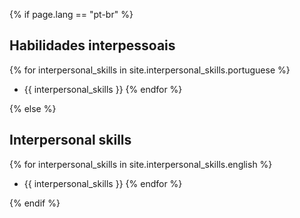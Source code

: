 {% if page.lang == "pt-br" %}

## Habilidades interpessoais

{% for interpersonal_skills in site.interpersonal_skills.portuguese %}

- {{ interpersonal_skills }}
  {% endfor %}

{% else %}

## Interpersonal skills

{% for interpersonal_skills in site.interpersonal_skills.english %}

- {{ interpersonal_skills }}
  {% endfor %}

{% endif %}
